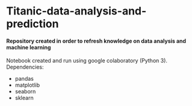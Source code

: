 # Titanic-data-analysis-and-prediction

#### Repository created in order to refresh knowledge on data analysis and machine learning


Notebook created and run using google colaboratory (Python 3).
Dependencies:
* pandas
* matplotlib
* seaborn
* sklearn
